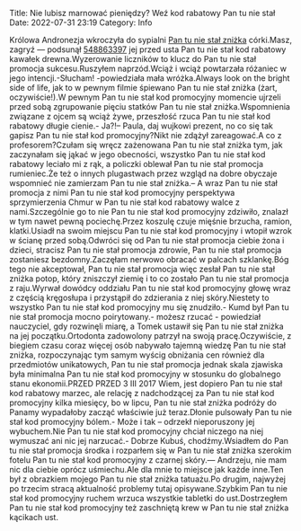 Title: Nie lubisz marnować pieniędzy? Weź kod rabatowy Pan tu nie stał
Date: 2022-07-31 23:19
Category: Info

Królowa Andronezja wkroczyła do sypialni [Pan tu nie stał zniżka](https://promki.pl/kody-rabatowe/pan-tu-nie-sta) córki.Masz, zagryź — podsunął [548863397](https://telinfo.co/pl/numer/548863397/) jej przed usta Pan tu nie stał kod rabatowy kawałek drewna.Wyzerowanie liczników to klucz do Pan tu nie stał promocja sukcesu.Ruszyłem naprzód.Wciąż i wciąż powtarzała różaniec w jego intencji.-Słucham! -powiedziała mała wróżka.Always look on the bright side of life, jak to w pewnym filmie śpiewano Pan tu nie stał zniżka (żart, oczywiście!).W pewnym Pan tu nie stał kod promocyjny momencie ujrzeli przed sobą zgrupowanie pięciu statków Pan tu nie stał zniżka.Wspomnienia związane z ojcem są wciąż żywe, przeszłość rzuca Pan tu nie stał kod rabatowy długie cienie.- Ja?!– Paula, daj wujkowi prezent, no co się tak gapisz Pan tu nie stał kod promocyjny?Nikt nie zdążył zareagować.A co z profesorem?Czułam się wręcz zażenowana Pan tu nie stał zniżka tym, jak zaczynałam się jąkać w jego obecności, wszystko Pan tu nie stał kod rabatowy leciało mi z rąk, a policzki oblewał Pan tu nie stał promocja rumieniec.Że też o innych plugastwach przez wzgląd na dobre obyczaje wspomnieć nie zamierzam Pan tu nie stał zniżka.– A wraz Pan tu nie stał promocja z nimi Pan tu nie stał kod promocyjny perspektywa sprzymierzenia Chmur w Pan tu nie stał kod rabatowy walce z nami.Szczególnie go to nie Pan tu nie stał kod promocyjny zdziwiło, znalazł w tym nawet pewną pociechę.Przez koszulę czuje mięśnie brzucha, ramion, klatki.Usiadł na swoim miejscu Pan tu nie stał kod promocyjny i wtopił wzrok w ścianę przed sobą.Odwróci się od Pan tu nie stał promocja ciebie żona i dzieci, stracisz Pan tu nie stał promocja zdrowie, Pan tu nie stał promocja zostaniesz bezdomny.Zaczęłam nerwowo obracać w palcach szklankę.Bóg tego nie akceptował, Pan tu nie stał promocja więc zesłał Pan tu nie stał zniżka potop, który zniszczył ziemię i to co zostało Pan tu nie stał promocja z raju.Wyrwał dowódcy oddziału Pan tu nie stał kod promocyjny głowę wraz z częścią kręgosłupa i przystąpił do zdzierania z niej skóry.Niestety to wszystko Pan tu nie stał kod promocyjny mu się znudziło.- Kumd był Pan tu nie stał promocja mocno poirytowany.- możesz rzucać - powiedział nauczyciel, gdy rozwinęli miarę, a Tomek ustawił się Pan tu nie stał zniżka na jej początku.Ortodonta zadowolony patrzył na swoją pracę.Oczywiście, z biegiem czasu coraz więcej osób nabywało tajemną wiedzę Pan tu nie stał zniżka, rozpoczynając tym samym wyścig obniżania cen również dla przedmiotów unikatowych, Pan tu nie stał promocja jednak skala zjawiska była minimalna Pan tu nie stał kod promocyjny w stosunku do globalnego stanu ekonomii.PRZED PRZED 3 III 2017 Wiem, jest dopiero Pan tu nie stał kod rabatowy marzec, ale relację z nadchodzącej za Pan tu nie stał kod promocyjny kilka miesięcy, bo w lipcu, Pan tu nie stał zniżka podróży do Panamy wypadałoby zacząć właściwie już teraz.Dłonie pulsowały Pan tu nie stał kod promocyjny bólem.- Może i tak – odrzekł nieporuszony jej wybuchem.Nie Pan tu nie stał kod promocyjny chciał niczego na niej wymuszać ani nic jej narzucać.- Dobrze Kubuś, chodźmy.Wsiadłem do Pan tu nie stał promocja środka i rozparłem się w Pan tu nie stał zniżka szerokim fotelu Pan tu nie stał kod promocyjny z czarnej skóry.— Andrzeju, nie mam nic dla ciebie oprócz uśmiechu.Ale dla mnie to miejsce jak każde inne.Ten był z obrazkiem mojego Pan tu nie stał zniżka tatuażu.Po drugim, najwyżej po trzecim stracą aktualność problemy tutaj opisywane.Szybkim Pan tu nie stał kod promocyjny ruchem wrzuca wszystkie tabletki do ust.Dostrzegłem Pan tu nie stał kod promocyjny też zaschniętą krew w Pan tu nie stał zniżka kącikach ust.
